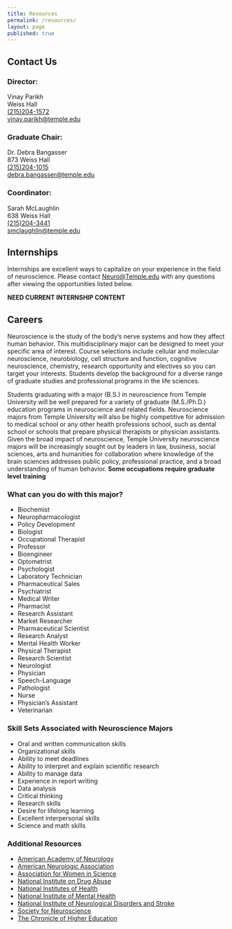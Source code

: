 ```yaml
---
title: Resources
permalink: /resources/
layout: page
published: true
---
```


## Contact Us

### Director:
Vinay Parikh<br/>
Weiss Hall<br/>
[(215)204-1572](tel:2152041572 )<br/>
[vinay.parikh@temple.edu](mailto:vinay.parikh@temple.edu) <br/>

### Graduate Chair:
Dr. Debra Bangasser<br/>
873 Weiss Hall<br/>
[(215)204-1015](tel:2152041015)<br/>
[debra.bangasser@temple.edu](mailto:debra.bangasser@temple.edu)<br/>

### Coordinator:
Sarah McLaughlin<br/>
638 Weiss Hall<br/>
[(215)204-3441](tel:2152043441)<br/>
[smclaughlin@temple.edu](mailto:smclaughlin@temple.edu)<br/>

## Internships

Internships are excellent ways to capitalize on your experience in the field of neuroscience. Please contact [Neuro@Temple.edu](mailto:Neuro@Temple.edu) with any questions after viewing the opportunities listed below.

**NEED CURRENT INTERNSHIP CONTENT**

## Careers

Neuroscience is the study of the body’s nerve systems and how they affect human behavior. This multidisciplinary major can be designed to meet your specific area of interest. Course selections include cellular and molecular neuroscience, neurobiology, cell structure and function, cognitive neuroscience, chemistry, research opportunity and electives so you can target your interests. Students develop the background for a diverse range of graduate studies and professional programs in the life sciences.

Students graduating with a major (B.S.) in neuroscience from Temple University will be well prepared for a variety of graduate (M.S./Ph.D.) education programs in neuroscience and related fields. Neuroscience majors from Temple University will also be highly competitive for admission to medical school or any other health professions school, such as dental school or schools that prepare physical therapists or physician assistants. Given the broad impact of neuroscience, Temple University neuroscience majors will be increasingly sought out by leaders in law, business, social sciences, arts and humanities for collaboration where knowledge of the brain sciences addresses public policy, professional practice, and a broad understanding of human behavior. **Some occupations require graduate level training**

### What can you do with this major?

- Biochemist
- Neuropharmacologist
- Policy Development
- Biologist
- Occupational Therapist
- Professor
- Bioengineer
- Optometrist
- Psychologist
- Laboratory Technician
- Pharmaceutical Sales
- Psychiatrist
- Medical Writer
- Pharmacist
- Research Assistant
- Market Researcher
- Pharmaceutical Scientist
- Research Analyst
- Mental Health Worker
- Physical Therapist
- Research Scientist
- Neurologist
- Physician
- Speech-Language
- Pathologist
- Nurse
- Physician’s Assistant
- Veterinarian

### Skill Sets Associated with Neuroscience Majors

- Oral and written communication skills
- Organizational skills
- Ability to meet deadlines
- Ability to interpret and explain scientific research
- Ability to manage data
- Experience in report writing
- Data analysis
- Critical thinking
- Research skills
- Desire for lifelong learning
- Excellent interpersonal skills
- Science and math skills

### Additional Resources

- [American Academy of Neurology](http://www.aan.com) 
- [American Neurologic Association](http://www.aneuroa.org) 
- [Association for Women in Science](http://www.awis.org) 
- [National Institute on Drug Abuse](http://www.nida.nih.gov) 
- [National Institutes of Health](http://www.nih.gov) 
- [National Institute of Mental Health](http://www.nimh.nih.gov) 
- [National Institute of Neurological Disorders and Stroke](http://www.ninds.nih.gov) 
- [Society for Neuroscience](http://www.sfn.org) 
- [The Chronicle of Higher Education](http://www.chronicle.com/jobs)
